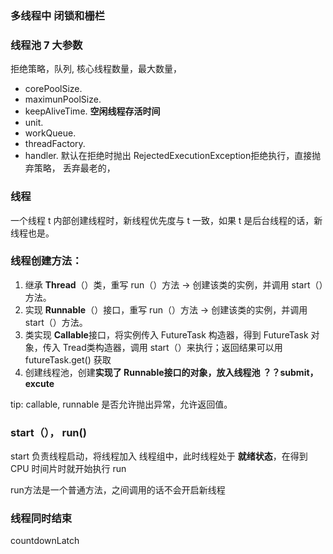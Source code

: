 ### 多线程中 闭锁和栅栏





### 线程池 7 大参数

拒绝策略，队列, 核心线程数量，最大数量，

- corePoolSize. 
- maximunPoolSize. 
- keepAliveTime. **空闲线程存活时间**
- unit. 
- workQueue.
- threadFactory.
- handler. 默认在拒绝时抛出 RejectedExecutionException拒绝执行，直接抛弃策略， 丢弃最老的，





### 线程

一个线程 t 内部创建线程时，新线程优先度与 t 一致，如果 t 是后台线程的话，新线程也是。

### 线程创建方法：

1. 继承 **Thread**（）类，重写 run（）方法 -> 创建该类的实例，并调用 start（）方法。
2. 实现 **Runnable**（）接口，重写 run（）方法 -> 创建该类的实例，并调用 start（）方法。
3. 类实现 **Callable**接口，将实例传入 FutureTask 构造器，得到 FutureTask 对象，传入 Tread类构造器，调用 start（）来执行；返回结果可以用 futureTask.get() 获取
4. 创建线程池，创建**实现了 Runnable接口的对象，放入线程池** **？？submit，excute**

tip: callable, runnable 是否允许抛出异常，允许返回值。



### start（）， run()

start 负责线程启动，将线程加入 线程组中，此时线程处于 **就绪状态**，在得到 CPU 时间片时就开始执行 run

run方法是一个普通方法，之间调用的话不会开启新线程



### 线程同时结束

countdownLatch